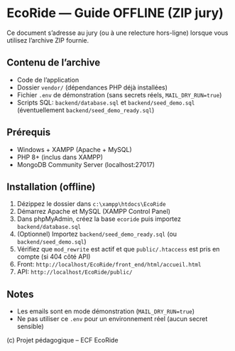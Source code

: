 # EcoRide — Guide OFFLINE (ZIP jury)

Ce document s’adresse au jury (ou à une relecture hors-ligne) lorsque vous utilisez l’archive ZIP fournie.

## Contenu de l’archive
- Code de l’application
- Dossier `vendor/` (dépendances PHP déjà installées)
- Fichier `.env` de démonstration (sans secrets réels, `MAIL_DRY_RUN=true`)
- Scripts SQL: `backend/database.sql` et `backend/seed_demo.sql` (éventuellement `backend/seed_demo_ready.sql`)

## Prérequis
- Windows + XAMPP (Apache + MySQL)
- PHP 8+ (inclus dans XAMPP)
- MongoDB Community Server (localhost:27017)

## Installation (offline)
1. Dézippez le dossier dans `c:\xampp\htdocs\EcoRide`
2. Démarrez Apache et MySQL (XAMPP Control Panel)
3. Dans phpMyAdmin, créez la base `ecoride` puis importez `backend/database.sql`
4. (Optionnel) Importez `backend/seed_demo_ready.sql` (ou `backend/seed_demo.sql`)
5. Vérifiez que `mod_rewrite` est actif et que `public/.htaccess` est pris en compte (si 404 côté API)
6. Front: `http://localhost/EcoRide/front_end/html/accueil.html`
7. API: `http://localhost/EcoRide/public/`

## Notes
- Les emails sont en mode démonstration (`MAIL_DRY_RUN=true`)
- Ne pas utiliser ce `.env` pour un environnement réel (aucun secret sensible)

(c) Projet pédagogique – ECF EcoRide
